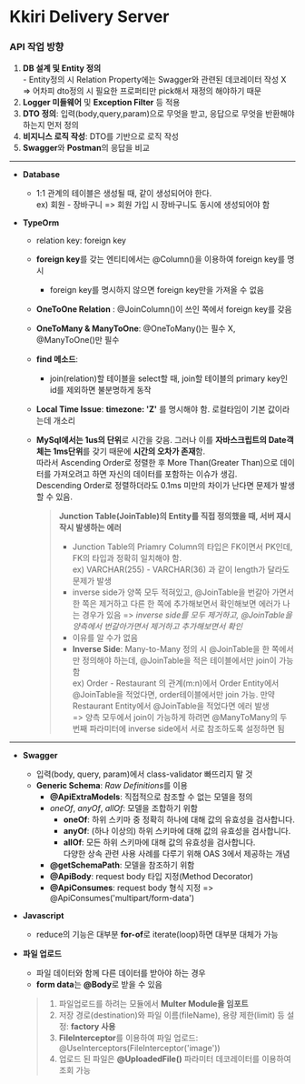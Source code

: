 # Kkiri Delivery Server

### API 작업 방향

1. **DB 설계 및 Entity 정의**  
   \- Entity정의 시 Relation Property에는 Swagger와 관련된 데코레이터 작성 X  
    => 어차피 dto정의 시 필요한 프로퍼티만 pick해서 재정의 해야하기 때문
2. **Logger 미들웨어** 및 **Exception Filter** 등 적용
3. **DTO 정의**: 입력(body,query,param)으로 무엇을 받고, 응답으로 무엇을 반환해야 하는지 먼저 정의
4. **비지니스 로직 작성**: DTO를 기반으로 로직 작성
5. **Swagger**와 **Postman**의 응답을 비교

---

- **Database**

  - 1:1 관계의 테이블은 생성될 때, 같이 생성되어야 한다.  
    ex) 회원 - 장바구니 => 회원 가입 시 장바구니도 동시에 생성되어야 함

- **TypeOrm**

  - relation key: foreign key
  - **foreign key**를 갖는 엔티티에서는 @Column()을 이용하여 foreign key를 명시
    - foreign key를 명시하지 않으면 foreign key만을 가져올 수 없음
  - **OneToOne Relation** : @JoinColumn()이 쓰인 쪽에서 foreign key를 갖음
  - **OneToMany & ManyToOne**: @OneToMany()는 필수 X, @ManyToOne()만 필수
  - **find 메소드**:

    - join(relation)할 테이블을 select할 때, join할 테이블의 primary key인 id를 제외하면 불분명하게 동작

  - **Local Time Issue**: **timezone: 'Z'** 를 명시해야 함. 로컬타임이 기본 값이라는데 개소리
  - **MySql에서는 1us의 단위**로 시간을 갖음. 그러나 이를 **자바스크립트의 Date객체는 1ms단위**를 갖기 때문에 **시간의 오차가 존재**함.  
     따라서 Ascending Order로 정렬한 후 More Than(Greater Than)으로 데이터를 가져오려고 하면 자신의 데이터를 포함하는 이슈가 생김.  
     Descending Order로 정렬하더라도 0.1ms 미만의 차이가 난다면 문제가 발생할 수 있음.
    > **Junction Table(JoinTable)의 Entity를 직접 정의했을 때, 서버 재시작시 발생하는 에러**
    >
    > - Junction Table의 Priamry Column의 타입은 FK이면서 PK인데, FK의 타입과 정확히 일치해야 함.  
    >   ex) VARCHAR(255) - VARCHAR(36) 과 같이 length가 달라도 문제가 발생
    > - inverse side가 양쪽 모두 적혀있고, @JoinTable을 번갈아 가면서 한 쪽은 제거하고 다른 한 쪽에 추가해보면서 확인해보면 에러가 나는 경우가 있음
    >   => _inverse side를 모두 제거하고, @JoinTable을 양측에서 번갈아가면서 제거하고 추가해보면서 확인_
    > - 이유를 알 수가 없음
    > - **Inverse Side**: Many-to-Many 정의 시 @JoinTable을 한 쪽에서만 정의해야 하는데, @JoinTable을 적은 테이블에서만 join이 가능함  
    >   ex) Order - Restaurant 의 관계(m:n)에서 Order Entity에서 @JoinTable을 적었다면, order테이블에서만 join 가능. 만약 Restaurant Entity에서 @JoinTable을 적었다면 에러 발생  
    >   => 양측 모두에서 join이 가능하게 하려면 @ManyToMany의 두 번째 파라미터에 inverse side에서 서로 참조하도록 설정하면 됨

---

- **Swagger**

  - 입력(body, query, param)에서 class-validator 빠뜨리지 말 것
  - **Generic Schema**: *Raw Definitions*를 이용
    - **@ApiExtraModels**: 직접적으로 참조할 수 없는 모델을 정의
    - _oneOf_, _anyOf_, _allOf_: 모델을 조합하기 위함
      - **oneOf**: 하위 스키마 중 정확히 하나에 대해 값의 유효성을 검사합니다.
      - **anyOf**: (하나 이상의) 하위 스키마에 대해 값의 유효성을 검사합니다.
      - **allOf**: 모든 하위 스키마에 대해 값의 유효성을 검사합니다.  
        다양한 상속 관련 사용 사례를 다루기 위해 OAS 3에서 제공하는 개념
    - **@getSchemaPath**: 모델을 참조하기 위함
    - **@ApiBody**: request body 타입 지정(Method Decorator)
    - **@ApiConsumes**: request body 형식 지정 => @ApiConsumes('multipart/form-data')

- **Javascript**

  - reduce의 기능은 대부분 **for-of**로 iterate(loop)하면 대부분 대체가 가능

- **파일 업로드**

  - 파일 데이터와 함께 다른 데이터를 받아야 하는 경우
  - **form data**는 **@Body**로 받을 수 있음

  > 1. 파일업로드를 하려는 모듈에서 **Multer Module을 임포트**
  > 2. 저장 경로(destination)와 파일 이름(fileName), 용량 제한(limit) 등 설정: **factory 사용**
  > 3. **FileInterceptor**를 이용하여 파일 업로드: @UseInterceptors(FileInterceptor('image'))
  > 4. 업로드 된 파일은 **@UploadedFile()** 파라미터 데코레이터를 이용하여 조회 가능
